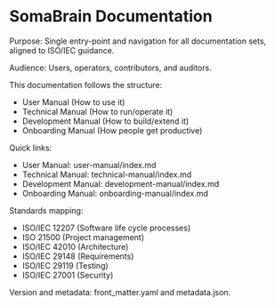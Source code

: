 # SomaBrain Documentation

Purpose: Single entry-point and navigation for all documentation sets, aligned to ISO/IEC guidance.

Audience: Users, operators, contributors, and auditors.

This documentation follows the structure:

- User Manual (How to use it)
- Technical Manual (How to run/operate it)
- Development Manual (How to build/extend it)
- Onboarding Manual (How people get productive)

Quick links:
- User Manual: user-manual/index.md
- Technical Manual: technical-manual/index.md
- Development Manual: development-manual/index.md
- Onboarding Manual: onboarding-manual/index.md

Standards mapping:
- ISO/IEC 12207 (Software life cycle processes)
- ISO 21500 (Project management)
- ISO/IEC 42010 (Architecture)
- ISO/IEC 29148 (Requirements)
- ISO/IEC 29119 (Testing)
- ISO/IEC 27001 (Security)

Version and metadata: front_matter.yaml and metadata.json.

